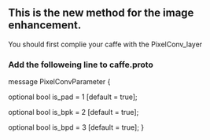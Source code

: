 ## This is the new method for the image enhancement.

You should first complie your caffe with the PixelConv_layer




### Add the followeing line to caffe.proto
message PixelConvParameter {

  optional bool is_pad = 1 [default = true];
  
  optional bool is_bpk = 2 [default = true];
  
  optional bool is_bpd = 3 [default = true];
}
